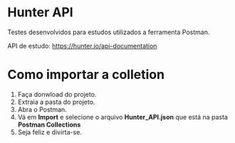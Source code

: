 # Hunter API  

Testes desenvolvidos para estudos utilizados a ferramenta Postman.

API de estudo: https://hunter.io/api-documentation

# Como importar a colletion

1. Faça donwload do projeto.
2. Extraia a pasta do projeto.
3. Abra o Postman.
4. Vá em **Import** e selecione o arquivo **Hunter_API.json** que está na pasta **Postman Collections**
5. Seja feliz e divirta-se.  

